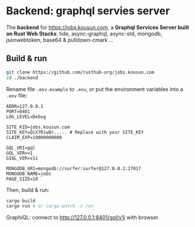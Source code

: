 # Backend: graphql servies server

The **backend** for https://jobs.kousun.com, a **Graphql Services Server built on Rust Web Stacks**: tide, async-graphql, async-std, mongodb, jsonwebtoken, base64 & pulldown-cmark ...

## Build & run

``` Bash
git clone https://github.com/rusthub-org/jobs.kousun.com
cd ./backend
```

Rename file `.env.example` to `.env`, or put the environment variables into a `.env` file:

```
ADDR=127.0.0.1
PORT=8401
LOG_LEVEL=Debug

SITE_KID=jobs.kousun.com
SITE_KEY=QiX7Riw8r..... # Replace with your SITE_KEY
CLAIM_EXP=10000000000

GQL_URI=gql
GQL_VER=v1
GIQL_VER=v1i

MONGODB_URI=mongodb://surfer:surfer@127.0.0.1:27017
MONGODB_NAME=jobs
PAGE_SIZE=10
```

Then, build & run:

``` Bash
cargo build
cargo run # or cargo watch -x run
```

GraphiQL: connect to http://127.0.0.1:8401/gql/v1i with browser.
